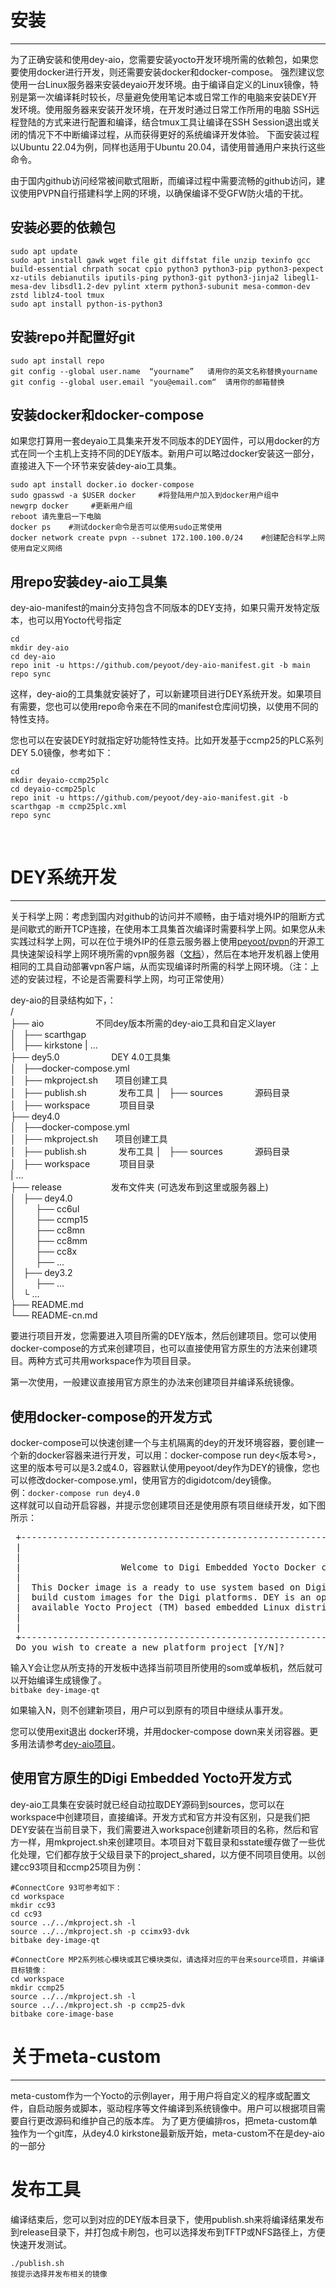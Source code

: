 # 安装
---

为了正确安装和使用dey-aio，您需要安装yocto开发环境所需的依赖包，如果您要使用docker进行开发，则还需要安装docker和docker-compose。
强烈建议您使用一台Linux服务器来安装deyaio开发环境。由于编译自定义的Linux镜像，特别是第一次编译耗时较长，尽量避免使用笔记本或日常工作的电脑来安装DEY开发环境。使用服务器来安装开发环境，在开发时通过日常工作所用的电脑 SSH远程登陆的方式来进行配置和编译，结合tmux工具让编译在SSH Session退出或关闭的情况下不中断编译过程，从而获得更好的系统编译开发体验。
下面安装过程以Ubuntu 22.04为例，同样也适用于Ubuntu 20.04，请使用普通用户来执行这些命令。

由于国内github访问经常被间歇式阻断，而编译过程中需要流畅的github访问，建议使用PVPN自行搭建科学上网的环境，以确保编译不受GFW防火墙的干扰。

## 安装必要的依赖包
```
sudo apt update
sudo apt install gawk wget file git diffstat file unzip texinfo gcc build-essential chrpath socat cpio python3 python3-pip python3-pexpect xz-utils debianutils iputils-ping python3-git python3-jinja2 libegl1-mesa-dev libsdl1.2-dev pylint xterm python3-subunit mesa-common-dev zstd liblz4-tool tmux
sudo apt install python-is-python3
```


## 安装repo并配置好git

```
sudo apt install repo
git config --global user.name  “yourname”   请用你的英文名称替换yourname
git config --global user.email "you@email.com“  请用你的邮箱替换
```

## 安装docker和docker-compose

如果您打算用一套deyaio工具集来开发不同版本的DEY固件，可以用docker的方式在同一个主机上支持不同的DEY版本。新用户可以略过docker安装这一部分，直接进入下一个环节来安装dey-aio工具集。

```text-plain
sudo apt install docker.io docker-compose  
sudo gpasswd -a $USER docker     #将登陆用户加入到docker用户组中
newgrp docker     #更新用户组
reboot 请先重启一下电脑
docker ps    #测试docker命令是否可以使用sudo正常使用
docker network create pvpn --subnet 172.100.100.0/24    #创建配合科学上网使用自定义网络
```

## 用repo安装dey-aio工具集
dey-aio-manifest的main分支持包含不同版本的DEY支持，如果只需开发特定版本，也可以用Yocto代号指定

```
cd
mkdir dey-aio
cd dey-aio
repo init -u https://github.com/peyoot/dey-aio-manifest.git -b main 
repo sync
```

这样，dey-aio的工具集就安装好了，可以新建项目进行DEY系统开发。如果项目有需要，您也可以使用repo命令来在不同的manifest仓库间切换，以使用不同的特性支持。

您也可以在安装DEY时就指定好功能特性支持。比如开发基于ccmp25的PLC系列DEY 5.0镜像，参考如下：
```
cd
mkdir deyaio-ccmp25plc   
cd deyaio-ccmp25plc
repo init -u https://github.com/peyoot/dey-aio-manifest.git -b scarthgap -m ccmp25plc.xml   
repo sync
```
 

# DEY系统开发
---

关于科学上网：考虑到国内对github的访问并不顺畅，由于墙对境外IP的阻断方式是间歇式的断开TCP连接，在使用本工具集首次编译时需要科学上网。如果您从未实践过科学上网，可以在位于境外IP的任意云服务器上使用[peyoot/pvpn](https://www.github.com/peyoot/pvpn.git)的开源工具快速架设科学上网环境所需的vpn服务器（[文档](https://www.eccee.com/soft-platform/224.html)），然后在本地开发机器上使用相同的工具自动部署vpn客户端，从而实现编译时所需的科学上网环境。（注：上述的安装过程，不论是否需要科学上网，均可正常使用）

dey-aio的目录结构如下，：  
/  
├── aio                     不同dey版本所需的dey-aio工具和自定义layer  
│   ├── scarthgap       
│   ├── kirkstone
|    ...  
├── dey5.0                     DEY 4.0工具集  
│   ├──docker-compose.yml      
│   ├── mkproject.sh       项目创建工具    
│   ├── publish.sh             发布工具
│   ├── sources              源码目录  
│   ├── workspace            项目目录   
├── dey4.0  
│   ├──docker-compose.yml      
│   ├── mkproject.sh       项目创建工具    
│   ├── publish.sh             发布工具
│   ├── sources              源码目录  
│   ├── workspace            项目目录   
| ...  
├── release                    发布文件夹 (可选发布到这里或服务器上)  
│   ├── dey4.0                     
│        ├── cc6ul  
│        ├── ccmp15  
│        ├── cc8mn  
│        ├── cc8mm  
│        ├── cc8x  
│        ├── ...  
│   ├── dey3.2                     
│        ├── ...  
│   └ …  
├── README.md  
└── README-cn.md

要进行项目开发，您需要进入项目所需的DEY版本，然后创建项目。您可以使用docker-compose的方式来创建项目，也可以直接使用官方原生的方法来创建项目。两种方式可共用workspace作为项目目录。

第一次使用，一般建议直接用官方原生的办法来创建项目并编译系统镜像。

## 使用docker-compose的开发方式

docker-compose可以快速创建一个与主机隔离的dey的开发环境容器，要创建一个新的docker容器来进行开发，可以用：docker-compose run dey<版本号>，这里的版本号可以是3.2或4.0，容器默认使用peyoot/dey作为DEY的镜像，您也可以修改docker-compose.yml，使用官方的digidotcom/dey镜像。  
例：`docker-compose run dey4.0`  
这样就可以自动开启容器，并提示您创建项目还是使用原有项目继续开发，如下图所示：  
<pre>
 +------------------------------------------------------------------------------------+
 |                                                                                    |
 |                                                                                    |
 |                   Welcome to Digi Embedded Yocto Docker container                  |
 |                                                                                    |
 |  This Docker image is a ready to use system based on Digi Embedded Yocto (DEY) to  |
 |  build custom images for the Digi platforms. DEY is an open source and freely      |
 |  available Yocto Project (TM) based embedded Linux distribution.                   |
 |                                                                                    |
 |                                                                                    |
 +------------------------------------------------------------------------------------+
 Do you wish to create a new platform project [Y/N]?
</pre>
 
输入Y会让您从所支持的开发板中选择当前项目所使用的som或单板机，然后就可以开始编译生成镜像了。  
`bitbake dey-image-qt`  
  
如果输入N，则不创建新项目，用户可以到原有的项目中继续从事开发。

您可以使用exit退出 docker环境，并用docker-compose down来关闭容器。更多用法请参考[dey-aio项目](https://github.com/peyoot/dey-aio.git)。

## 使用官方原生的Digi Embedded Yocto开发方式

dey-aio工具集在安装时就已经自动拉取DEY源码到sources，您可以在workspace中创建项目，直接编译。开发方式和官方并没有区别，只是我们把DEY安装在当前目录下，我们需要进入workspace创建新项目的名称，然后和官方一样，用mkproject.sh来创建项目。本项目对下载目录和sstate缓存做了一些优化处理，它们都存放于父级目录下的project\_shared，以方便不同项目使用。以创建cc93项目和ccmp25项目为例：

```text-plain
#ConnectCore 93可参考如下：
cd workspace
mkdir cc93
cd cc93
source ../../mkproject.sh -l
source ../../mkproject.sh -p ccimx93-dvk
bitbake dey-image-qt

#ConnectCore MP2系列核心模块或其它模块类似，请选择对应的平台来source项目，并编译目标镜像：
cd workspace
mkdir ccmp25
source ../../mkproject.sh -l
source ../../mkproject.sh -p ccmp25-dvk
bitbake core-image-base
```

# 关于meta-custom
---
meta-custom作为一个Yocto的示例layer，用于用户将自定义的程序或配置文件，自启动服务或脚本，驱动程序等文件编译到系统镜像中。用户可以根据项目需要自行更改源码和维护自己的版本库。
为了更方便编排ros，把meta-custom单独作为一个git库，从dey4.0 kirkstone最新版开始，meta-custom不在是dey-aio的一部分

# 发布工具
编译结束后，您可以到对应的DEY版本目录下，使用publish.sh来将编译结果发布到release目录下，并打包成卡刷包，也可以选择发布到TFTP或NFS路径上，方便快速开发测试。

```text-plain
./publish.sh
按提示选择并发布相关的镜像
```